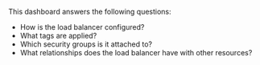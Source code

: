 This dashboard answers the following questions:

- How is the load balancer configured?
- What tags are applied?
- Which security groups is it attached to?
- What relationships does the load balancer have with other resources?
